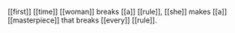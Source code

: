 [[first]] [[time]] [[woman]] breaks [[a]] [[rule]], [[she]] makes [[a]] [[masterpiece]] that breaks [[every]] [[rule]].  
  
